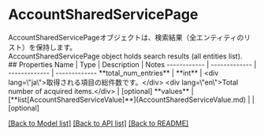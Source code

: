 # AccountSharedServicePage

<div lang=\"ja\">AccountSharedServicePageオブジェクトは、検索結果（全エンティティのリスト）を保持します。</div> <div lang=\"en\">AccountSharedServicePage object holds search results (all entities list).</div> 
## Properties
Name | Type | Description | Notes
------------ | ------------- | ------------- | -------------
**total_num_entries** | **int** | &lt;div lang&#x3D;\&quot;ja\&quot;&gt;取得される項目の総件数です。&lt;/div&gt; &lt;div lang&#x3D;\&quot;en\&quot;&gt;Total number of acquired items.&lt;/div&gt;  | [optional] 
**values** | [**list[AccountSharedServiceValue]**](AccountSharedServiceValue.md) |  | [optional] 

[[Back to Model list]](../README.md#documentation-for-models) [[Back to API list]](../README.md#documentation-for-api-endpoints) [[Back to README]](../README.md)


